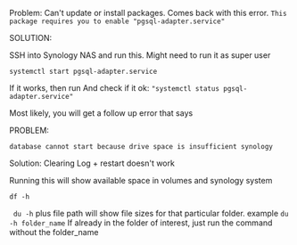 Problem: Can't update or install packages. Comes back with this error.
`This package requires you to enable "pgsql-adapter.service"`

SOLUTION:

SSH into Synology NAS and run this. Might need to run it as super user

`systemctl start pgsql-adapter.service`

If it works, then run 
And check if it ok:
`"systemctl status pgsql-adapter.service"`

Most likely, you will get a follow up error that says 

PROBLEM: 

`database cannot start because drive space is insufficient synology`

Solution:
Clearing Log + restart doesn't work

Running this will show available space in volumes and synology system

`df -h`

` du -h` plus file path will show file sizes for that particular folder. 
example `du -h folder_name` If already in the folder of interest, 
just run the command without the folder_name


